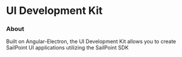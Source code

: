 # UI Development Kit

### About

Built on Angular-Electron, the UI Development Kit allows you to create SailPoint UI applications utilizing the SailPoint SDK